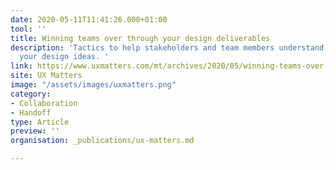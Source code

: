 ```yaml
---
date: 2020-05-11T11:41:26.000+01:00
tool: ''
title: Winning teams over through your design deliverables
description: 'Tactics to help stakeholders and team members understand and support
  your design ideas. '
link: https://www.uxmatters.com/mt/archives/2020/05/winning-teams-over-through-your-design-deliverables.php
site: UX Matters
image: "/assets/images/uxmatters.png"
category:
- Collaboration
- Handoff
type: Article
preview: ''
organisation: _publications/ux-matters.md

---
```

